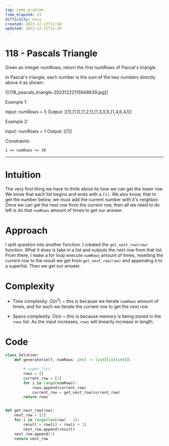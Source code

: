 ```yaml
---
tag: code_problem
time_elapsed: 15
difficulty: easy
created: 2023-12-22T11:58
updated: 2023-12-22T12:29
---
```


# 118 - Pascals Triangle

Given an integer numRows, return the first numRows of Pascal's triangle.

In Pascal's triangle, each number is the sum of the two numbers directly above it as shown:

![[118_pascals_triangle-20231222115948639.jpg]]

Example 1:

Input: numRows = 5
Output: [[1],[1,1],[1,2,1],[1,3,3,1],[1,4,6,4,1]]

Example 2:

Input: numRows = 1
Output: [[1]]

 

Constraints:

    1 <= numRows <= 30

---

# Intuition
<!-- Describe your first thoughts on how to solve this problem. -->
The very first thing we have to think about its how we can get the lower row. We know that each list begins and ends with a `[1]`. We also know, that to get the number below, we must add the current number with it's neighbor. Once we can get the next row from the current row, then all we need to do left is do that `numRows` amount of times to get our answer.

# Approach
<!-- Describe your approach to solving the problem. -->
I split question into another function. I created the `get_next_row(row)` function. What it does is take in a list and outputs the next row from that list. From there, I make a for loop execute `numRows` amount of times, resetting the current row to the result we get from `get_next_row(row)` and appending it to a superlist. Then we get our answer.

# Complexity
- Time complexity: $O(n^2)$ ~ this is because we iterate `numRows` amount of times, and for each we iterate the current row to get the next row.  

- Space complexity: $O(n)$ ~ this is because memory is being stored in the `rows` list. As the input increases, `rows` will linearily increase in length.

# Code
```python
class Solution:
    def generate(self, numRows: int) -> list[list[int]]:

        # super list
        rows = []
        current_row = [1]
        for i in range(numRows):
            rows.append(current_row)
            current_row = get_next_row(current_row)
        return rows


def get_next_row(row):
    next_row = [1]
    for i in range(len(row) - 1):
        result = row[i] + row[i + 1]
        next_row.append(result)
    next_row.append(1)
    return next_row

```
